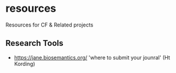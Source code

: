 # resources
Resources for CF &amp; Related projects


## Research Tools
- https://jane.biosemantics.org/ 'where to submit your jounral' (Ht Kording)
